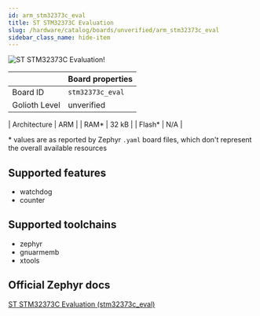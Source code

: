 ```yaml
---
id: arm_stm32373c_eval
title: ST STM32373C Evaluation
slug: /hardware/catalog/boards/unverified/arm_stm32373c_eval
sidebar_class_name: hide-item
---
```


[//]: # (This is an auto-generated file, do not edit! Changes to it will be lost upon re-generation)

![ST STM32373C Evaluation!](/img/boards/arm/stm32373c_eval.jpg "ST STM32373C Evaluation")

|                | Board properties     |
| -------------  | -------------------- |
| Board ID       | `stm32373c_eval` |
| Golioth Level  | unverified       |

| Architecture   | ARM |
| RAM*           | 32 kB |
| Flash*         | N/A |

\* values are as reported by Zephyr `.yaml` board files, which don't represent the overall available resources



## Supported features

* watchdog
* counter

## Supported toolchains

* zephyr
* gnuarmemb
* xtools

## Official Zephyr docs

[ST STM32373C Evaluation (stm32373c_eval)](https://docs.zephyrproject.org/latest/boards/arm/stm32373c_eval/doc/index.html)

